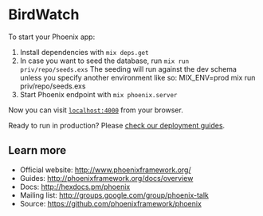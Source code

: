 # BirdWatch

To start your Phoenix app:

  1. Install dependencies with `mix deps.get`
  2. In case you want to seed the database, run `mix run priv/repo/seeds.exs`
     The seeding will run against the dev schema unless you specify another environment like so:
     MIX_ENV=prod mix run priv/repo/seeds.exs
  3. Start Phoenix endpoint with `mix phoenix.server`

Now you can visit [`localhost:4000`](http://localhost:4000) from your browser.

Ready to run in production? Please [check our deployment guides](http://www.phoenixframework.org/docs/deployment).

## Learn more

  * Official website: http://www.phoenixframework.org/
  * Guides: http://phoenixframework.org/docs/overview
  * Docs: http://hexdocs.pm/phoenix
  * Mailing list: http://groups.google.com/group/phoenix-talk
  * Source: https://github.com/phoenixframework/phoenix
